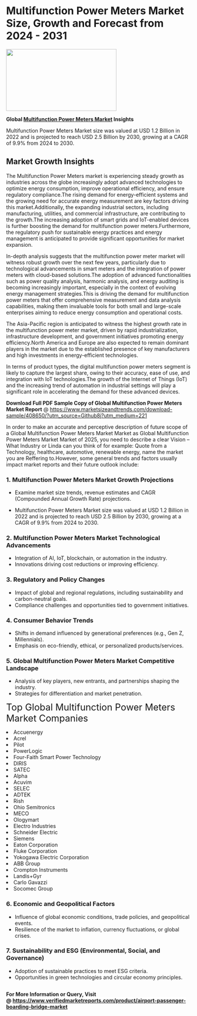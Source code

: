 <H1>Multifunction Power Meters Market Size, Growth and Forecast from 2024 - 2031</H1><img class="aligncenter size-medium wp-image-584254" src="https://thirdeyenews.in/wp-content/uploads/2024/09/Global-Market-Research-300x168.jpeg" alt="" width="300" height="168" /><p><strong>Global&nbsp;<a href="https://www.marketsizeandtrends.com/download-sample/408650/?utm_source=Github8j?utm_medium=221">Multifunction Power Meters Market</a> Insights</strong></p><p>Multifunction Power Meters Market size was valued at USD 1.2 Billion in 2022 and is projected to reach USD 2.5 Billion by 2030, growing at a CAGR of 9.9% from 2024 to 2030.</p><p><h2>Market Growth Insights</h2> <p>The Multifunction Power Meters market is experiencing steady growth as industries across the globe increasingly adopt advanced technologies to optimize energy consumption, improve operational efficiency, and ensure regulatory compliance.The rising demand for energy-efficient systems and the growing need for accurate energy measurement are key factors driving this market.Additionally, the expanding industrial sectors, including manufacturing, utilities, and commercial infrastructure, are contributing to the growth.The increasing adoption of smart grids and IoT-enabled devices is further boosting the demand for multifunction power meters.Furthermore, the regulatory push for sustainable energy practices and energy management is anticipated to provide significant opportunities for market expansion.</p> <p>In-depth analysis suggests that the multifunction power meter market will witness robust growth over the next few years, particularly due to technological advancements in smart meters and the integration of power meters with cloud-based solutions.The adoption of advanced functionalities such as power quality analysis, harmonic analysis, and energy auditing is becoming increasingly important, especially in the context of evolving energy management strategies.This is driving the demand for multifunction power meters that offer comprehensive measurement and data analysis capabilities, making them invaluable tools for both small and large-scale enterprises aiming to reduce energy consumption and operational costs.</p> <p>The Asia-Pacific region is anticipated to witness the highest growth rate in the multifunction power meter market, driven by rapid industrialization, infrastructure development, and government initiatives promoting energy efficiency.North America and Europe are also expected to remain dominant players in the market due to the established presence of key manufacturers and high investments in energy-efficient technologies.</p> <p>In terms of product types, the digital multifunction power meters segment is likely to capture the largest share, owing to their accuracy, ease of use, and integration with IoT technologies.The growth of the Internet of Things (IoT) and the increasing trend of automation in industrial settings will play a significant role in accelerating the demand for these advanced devices.</p> <p><span class=""><strong>Download Full PDF Sample Copy of Global Multifunction Power Meters Market Report</strong> @ <a href="https://www.marketsizeandtrends.com/download-sample/408650/?utm_source=Github8j?utm_medium=221" target="_blank">https://www.marketsizeandtrends.com/download-sample/408650/?utm_source=Github8j?utm_medium=221</a></span></p><p>In order to make an accurate and perceptive description of future scope of a Global&nbsp;Multifunction Power Meters Market Market as Global&nbsp;Multifunction Power Meters Market Market of 2025, you need to describe a clear Vision &ndash; What Industry or Linda can you think of for example: Quote from a Technology, healthcare, automotive, renewable energy, name the market you are Reffering to.However, some general trends and factors usually impact market reports and their future outlook include:</p><h3>1.&nbsp;<strong>Multifunction Power Meters Market Growth Projections</strong></h3><ul><li>Examine market size trends, revenue estimates and CAGR (Compounded Annual Growth Rate) projections.</li><li><p>Multifunction Power Meters Market size was valued at USD 1.2 Billion in 2022 and is projected to reach USD 2.5 Billion by 2030, growing at a CAGR of 9.9% from 2024 to 2030.</p></li></ul><h3>2.&nbsp;<strong>Multifunction Power Meters Market Technological Advancements</strong></h3><ul><li>Integration of AI, IoT, blockchain, or automation in the industry.</li><li>Innovations driving cost reductions or improving efficiency.</li></ul><h3>3.&nbsp;<strong>Regulatory and Policy Changes</strong></h3><ul><li>Impact of global and regional regulations, including sustainability and carbon-neutral goals.</li><li>Compliance challenges and opportunities tied to government initiatives.</li></ul><h3>4.&nbsp;<strong>Consumer Behavior Trends</strong></h3><ul><li>Shifts in demand influenced by generational preferences (e.g., Gen Z, Millennials).</li><li>Emphasis on eco-friendly, ethical, or personalized products/services.</li></ul><h3>5.&nbsp;<strong>Global Multifunction Power Meters Market Competitive Landscape</strong></h3><ul><li>Analysis of key players, new entrants, and partnerships shaping the industry.</li><li>Strategies for differentiation and market penetration.</li></ul><p data-pm-slice="1 1 []"><span style="color: inherit; font-family: inherit; font-size: 25px;">Top Global Multifunction Power Meters Market Companies</span></p><div class="" data-test-id=""><p><li>Accuenergy</li><li> Acrel</li><li> Pilot</li><li> PowerLogic</li><li> Four-Faith Smart Power Technology</li><li> DIRIS</li><li> SATEC</li><li> Alpha</li><li> Acuvim</li><li> SELEC</li><li> ADTEK</li><li> Rish</li><li> Ohio Semitronics</li><li> MECO</li><li> Ologymart</li><li> Electro Industries</li><li> Schneider Electric</li><li> Siemens</li><li> Eaton Corporation</li><li> Fluke Corporation</li><li> Yokogawa Electric Corporation</li><li> ABB Group</li><li> Crompton Instruments</li><li> Landis+Gyr</li><li> Carlo Gavazzi</li><li> Socomec Group</li></p></div><h3>6.&nbsp;<strong>Economic and Geopolitical Factors</strong></h3><ul><li>Influence of global economic conditions, trade policies, and geopolitical events.</li><li>Resilience of the market to inflation, currency fluctuations, or global crises.</li></ul><h3>7.&nbsp;<strong>Sustainability and ESG (Environmental, Social, and Governance)</strong></h3><ul><li>Adoption of sustainable practices to meet ESG criteria.</li><li>Opportunities in green technologies and circular economy principles.</li></ul><h2><strong style="font-size: 14px;">For More Information or Query, Visit @&nbsp;</strong><a style="background-color: #ffffff; font-size: 14px;" href="https://www.marketsizeandtrends.com/report/multifunction-power-meters-market/" target="_blank">https://www.verifiedmarketreports.com/product/airport-passenger-boarding-bridge-market</a></h2>